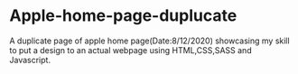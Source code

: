 # Apple-home-page-duplucate
A duplicate page of apple home page(Date:8/12/2020) showcasing my skill to put a design to an actual webpage using HTML,CSS,SASS and Javascript. 
